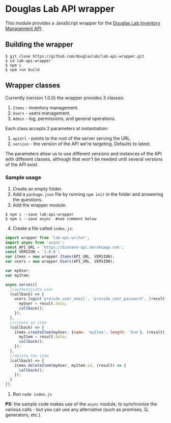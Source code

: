 # Douglas Lab API wrapper

This module provides a JavaScript wrapper for the [Douglas Lab Inventory Management API](https://github.com/douglaslab/lab-api).

## Building the wrapper

```console
$ git clone https://github.com/douglaslab/lab-api-wrapper.git
$ cd lab-api-wrapper
$ npm i
$ npm run build
```

## Wrapper classes

Currently (version 1.0.0) the wrapper provides 3 classes:

1. `Items` - inventory management.
1. `Users` - users management.
1. `Admin` - log, permissions, and general operations.

Each class accepts 2 parameters at instantiation:

1. `apiUrl` - points to the root of the server serving the URL.
1. `version` - the version of the API we're targeting. Defaults to latest.

The parameters allow us to use different versions and instances of the API with different classes, although that won't be needed until several versions of the API exist.

### Sample usage

1. Create an empty folder.
1. Add a `package.json` file by running `npm init` in the folder and answering the questions.
1. Add the wrapper module:

  ```console
  $ npm i --save lab-api-wrapper
  $ npm i --save async  #see comment below
  ```
4. Create a file called `index.js`:

  ```javascript
  import wrapper from 'lab-api-writer';
  import async from 'async';
  const API_URL = 'https://bionano-api.herokuapp.com';
  const VERSION = '1.0.0';
  var items = new wrapper.Items(API_URL, VERSION);
  var users = new wrapper.Users(API_URL, VERSION);

  var myUser;
  var myItem;

  async.series([
    //authenticate user
    (callback) => {
      users.login('provide_user_email', 'provide_user_password', (result) => {
        myUser = result.data;
        callback();
      });
    },
    //create an item
    (callback) => {
      items.createItem(myUser, {name: 'myItem', length: '5cm'}, (result) => {
        myItem = result.data;
        callback();
      });
    },
    //delete the item
    (callback) => {
      items.deleteItem(myUser, myItem.id, (result) => {
        callback();
      });
    }
  ]);
  ```

1. Run `node index.js`

**PS:** the sample code makes use of the `async` module, to synchronize the various calls - but you can use any alternative (such as promises, Q, generators, etc.).
